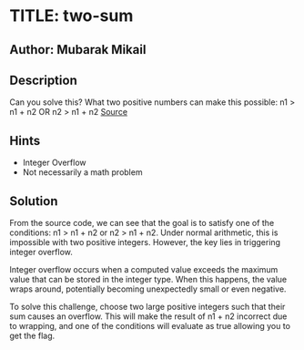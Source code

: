# TITLE: two-sum
## Author: Mubarak Mikail
## Description
Can you solve this?
What two positive numbers can make this possible: n1 > n1 + n2 OR n2 > n1 + n2
[Source](https://artifacts.picoctf.net/c/454/flag.c)
## Hints
- Integer Overflow
- Not necessarily a math problem
## Solution
From the source code, we can see that the goal is to satisfy one of the conditions: n1 > n1 + n2 or n2 > n1 + n2. Under normal arithmetic, this is impossible with two positive integers. However, the key lies in triggering integer overflow.

Integer overflow occurs when a computed value exceeds the maximum value that can be stored in the integer type. When this happens, the value wraps around, potentially becoming unexpectedly small or even negative.

To solve this challenge, choose two large positive integers such that their sum causes an overflow. This will make the result of n1 + n2 incorrect due to wrapping, and one of the conditions will evaluate as true allowing you to get the flag.


